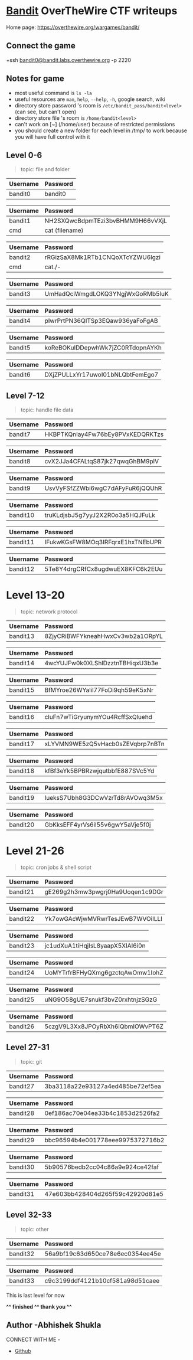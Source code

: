 # [Bandit](https://overthewire.org/wargames/bandit/) OverTheWire CTF writeups

Home page: https://overthewire.org/wargames/bandit/

## Connect the game
+ssh bandit0@bandit.labs.overthewire.org -p 2220


## Notes for game

+ most useful command is `ls -la`
+ useful resources are `man`, `help`, `--help`, `-h`, google search, wiki
+ directory store password 's room is `/etc/bandit_pass/bandit<level>` (can see, but can't open)
+ directory store file 's room is `/home/bandit<level>`
+ can't work on [~] (/home/user) because of restricted permissions
+ you should create a new folder for each level in /tmp/ to work because you will have full control with it

## Level 0-6

> topic: file and folder

| Username | Password |
| :--- | :--- |
| bandit0 | bandit0 |



| Username | Password |
| :--- | :--- |
| bandit1 | NH2SXQwcBdpmTEzi3bvBHMM9H66vVXjL |
| cmd | cat (filename) |


| Username | Password |
| :--- | :--- |
| bandit2 | rRGizSaX8Mk1RTb1CNQoXTcYZWU6lgzi |
| cmd | cat./- |



| Username | Password |
| :--- | :--- |
| bandit3 | UmHadQclWmgdLOKQ3YNgjWxGoRMb5luK |



| Username | Password |
| :--- | :--- |
| bandit4 | pIwrPrtPN36QITSp3EQaw936yaFoFgAB |



| Username | Password |
| :--- | :--- |
| bandit5 | koReBOKuIDDepwhWk7jZC0RTdopnAYKh |


| Username | Password |
| :--- | :--- |
| bandit6 | DXjZPULLxYr17uwoI01bNLQbtFemEgo7 |


## Level 7-12

> topic: handle file data

| Username | Password |
| :--- | :--- |
| bandit7 | HKBPTKQnIay4Fw76bEy8PVxKEDQRKTzs |



| Username | Password |
| :--- | :--- |
| bandit8 | cvX2JJa4CFALtqS87jk27qwqGhBM9plV |



| Username | Password |
| :--- | :--- |
| bandit9 | UsvVyFSfZZWbi6wgC7dAFyFuR6jQQUhR |



| Username | Password |
| :--- | :--- |
| bandit10 | truKLdjsbJ5g7yyJ2X2R0o3a5HQJFuLk |



| Username | Password |
| :--- | :--- |
| bandit11 | IFukwKGsFW8MOq3IRFqrxE1hxTNEbUPR |



| Username | Password |
| :--- | :--- |
| bandit12 | 5Te8Y4drgCRfCx8ugdwuEX8KFC6k2EUu |



# Level 13-20

> topic: network protocol

| Username | Password |
| :--- | :--- |
| bandit13 | 8ZjyCRiBWFYkneahHwxCv3wb2a1ORpYL |


| Username | Password |
| :--- | :--- |
| bandit14 | 4wcYUJFw0k0XLShlDzztnTBHiqxU3b3e |



| Username | Password |
| :--- | :--- |
| bandit15 | BfMYroe26WYalil77FoDi9qh59eK5xNr |



| Username | Password |
| :--- | :--- |
| bandit16 | cluFn7wTiGryunymYOu4RcffSxQluehd |



| Username | Password |
| :--- | :--- |
| bandit17 | xLYVMN9WE5zQ5vHacb0sZEVqbrp7nBTn |




| Username | Password |
| :--- | :--- |
| bandit18 | kfBf3eYk5BPBRzwjqutbbfE887SVc5Yd |



| Username | Password |
| :--- | :--- |
| bandit19 | IueksS7Ubh8G3DCwVzrTd8rAVOwq3M5x |



| Username | Password |
| :--- | :--- |
| bandit20 | GbKksEFF4yrVs6il55v6gwY5aVje5f0j |



# Level 21-26

> topic: cron jobs & shell script

| Username | Password |
| :--- | :--- |
| bandit21 | gE269g2h3mw3pwgrj0Ha9Uoqen1c9DGr |



| Username | Password |
| :--- | :--- |
| bandit22 | Yk7owGAcWjwMVRwrTesJEwB7WVOiILLI |



| Username | Password |
| :--- | :--- |
| bandit23 | jc1udXuA1tiHqjIsL8yaapX5XIAI6i0n |



| Username | Password |
| :--- | :--- |
| bandit24 | UoMYTrfrBFHyQXmg6gzctqAwOmw1IohZ |



| Username | Password |
| :--- | :--- |
| bandit25 | uNG9O58gUE7snukf3bvZ0rxhtnjzSGzG |



| Username | Password |
| :--- | :--- |
| bandit26 | 5czgV9L3Xx8JPOyRbXh6lQbmIOWvPT6Z |



## Level 27-31

> topic: git

| Username | Password |
| :--- | :--- |
| bandit27 | 3ba3118a22e93127a4ed485be72ef5ea |



| Username | Password |
| :--- | :--- |
| bandit28 | 0ef186ac70e04ea33b4c1853d2526fa2 |



| Username | Password |
| :--- | :--- |
| bandit29 | bbc96594b4e001778eee9975372716b2 |



| Username | Password |
| :--- | :--- |
| bandit30 | 5b90576bedb2cc04c86a9e924ce42faf |


| Username | Password |
| :--- | :--- |
| bandit31 | 47e603bb428404d265f59c42920d81e5 |


## Level 32-33

> topic: other

| Username | Password |
| :--- | :--- |
| bandit32 | 56a9bf19c63d650ce78e6ec0354ee45e |


| Username | Password |
| :--- | :--- |
| bandit33 | c9c3199ddf4121b10cf581a98d51caee |




This is last level for now

**^^ finished ^^ thank you ^^**

## Author -Abhishek Shukla

CONNECT  WITH  ME -
+ [Github](https://github.com/AVI-SHUKLA1110)
